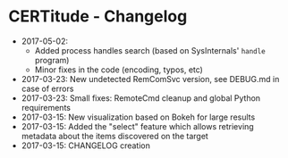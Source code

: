 CERTitude - Changelog
=============

* 2017-05-02: 
    * Added process handles search (based on SysInternals' `handle` program)
    * Minor fixes in the code (encoding, typos, etc)
* 2017-03-23: New undetected RemComSvc version, see DEBUG.md in case of errors
* 2017-03-23: Small fixes: RemoteCmd cleanup and global Python requirements
* 2017-03-15: New visualization based on Bokeh for large results
* 2017-03-15: Added the "select" feature which allows retrieving metadata about the items discovered on the target
* 2017-03-15: CHANGELOG creation